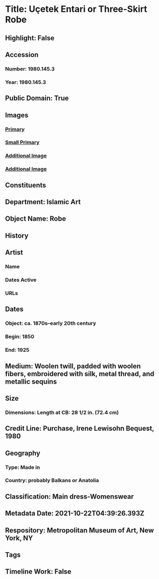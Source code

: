 # Title: Uçetek Entari or Three-Skirt Robe
## Highlight: False
## Accession
### Number: 1980.145.3
### Year: 1980.145.3
## Public Domain: True
## Images
### [Primary](https://images.metmuseum.org/CRDImages/is/original/1980.145.3_F.jpg)
### [Small Primary](https://images.metmuseum.org/CRDImages/is/web-large/1980.145.3_F.jpg)
### [Additional Image](https://images.metmuseum.org/CRDImages/is/original/1980.145.3_B.jpg)
### [Additional Image](https://images.metmuseum.org/CRDImages/is/original/1980.145.3_d.jpg)
## Constituents
## Department: Islamic Art
## Object Name: Robe
## History
## Artist
### Name
### Dates Active
### URLs
## Dates
### Object: ca. 1870s–early 20th century
### Begin: 1850
### End: 1925
## Medium: Woolen twill, padded with woolen fibers, embroidered with silk, metal thread, and metallic sequins
## Size
### Dimensions: Length at CB: 28 1/2 in. (72.4 cm)
## Credit Line: Purchase, Irene Lewisohn Bequest, 1980
## Geography
### Type: Made in
### Country: probably Balkans or Anatolia
## Classification: Main dress-Womenswear
## Metadata Date: 2021-10-22T04:39:26.393Z
## Respository: Metropolitan Museum of Art, New York, NY
## Tags
## Timeline Work: False